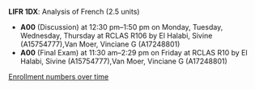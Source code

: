 **LIFR 1DX**: Analysis of French (2.5 units)

- **A00** (Discussion) at 12:30 pm–1:50 pm on Monday, Tuesday, Wednesday, Thursday at RCLAS R106 by El Halabi, Sivine (A15754777),Van Moer, Vinciane G (A17248801)
- **A00** (Final Exam) at 11:30 am–2:29 pm on Friday at RCLAS R10 by El Halabi, Sivine (A15754777),Van Moer, Vinciane G (A17248801)

[Enrollment numbers over time](./LIFR1DX.tsv)
